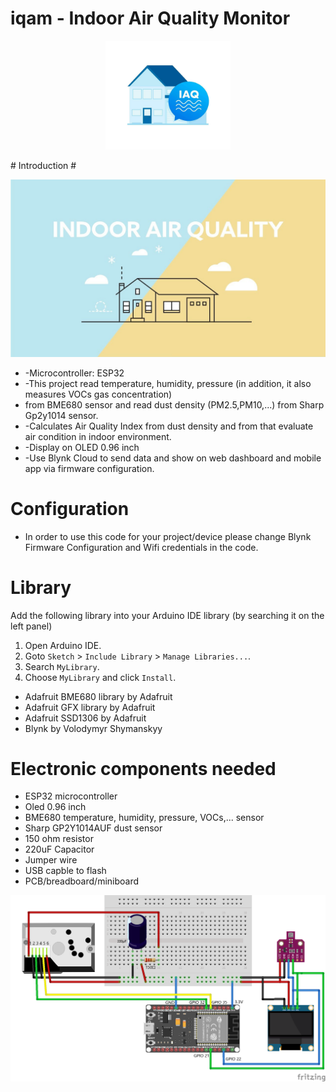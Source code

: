 # iqam - Indoor Air Quality Monitor
<p align="center"><img src="/images/iaqm.jpg" width="200px"/></p>
  # Introduction #
  
  <p align="center"><img src="/images/iaqm thumbnail.jpg" /></p>
  
 * -Microcontroller: ESP32
 * -This project read temperature, humidity, pressure (in addition, it also measures VOCs gas concentration)
 * from BME680 sensor and read dust density (PM2.5,PM10,...) from Sharp Gp2y1014 sensor.
 * -Calculates Air Quality Index from dust density and from that evaluate air condition in indoor environment.
 * -Display on OLED 0.96 inch
 * -Use Blynk Cloud to send data and show on web dashboard and mobile app via firmware configuration.
 # Configuration 
  - In order to use this code for your project/device please change Blynk Firmware Configuration and Wifi credentials in the code. 
# Library
Add the following library into your Arduino IDE library (by searching it on the left panel)
1. Open Arduino IDE.
2. Goto `Sketch` > `Include Library` > `Manage Libraries...`.
3. Search `MyLibrary`.
4. Choose `MyLibrary` and click `Install`.
* Adafruit BME680 library by Adafruit
* Adafruit GFX library by Adafruit
* Adafruit SSD1306 by Adafruit
* Blynk by Volodymyr Shymanskyy
# Electronic components needed
* ESP32 microcontroller
* Oled 0.96 inch
* BME680 temperature, humidity, pressure, VOCs,... sensor
* Sharp GP2Y1014AUF dust sensor
* 150 ohm resistor
* 220uF Capacitor
* Jumper wire
* USB capble to flash 
* PCB/breadboard/miniboard

<p align="center"><img src="/images/schematic.png" /></p>
